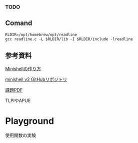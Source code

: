 ### TODO


## Comand

```
RLDIR=/opt/homebrew/opt/readline
gcc readline.c -L $RLDIR/lib -I $RLDIR/include -lreadline
```

## 参考資料
[Minishellの作り方](https://usatie.notion.site/minishell-29921d3ea13447ad897349acd5733d5e#155a4af10cb9420797b53f5d1ad1209f)

[minishell v2 GitHubリポジトリ](https://github.com/usatie/minishell_v2/commits/livecoding)

[課題PDF](https://cdn.intra.42.fr/pdf/pdf/123812/en.subject.pdf)

TLPIやAPUE

# Playground

使用関数の実験

